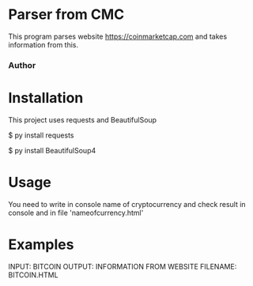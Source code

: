 <h1>Parser from CMC</h1>

This program parses website https://coinmarketcap.com and takes information from this.

<h3>Author</h3>

<h1>Installation</h1>

This project uses requests and BeautifulSoup

$ py install requests

$ py install BeautifulSoup4

<h1>Usage</h1>

You need to write in console name of cryptocurrency and check result in console and in file 'nameofcurrency.html'

<h1>Examples</h1>

INPUT:  BITCOIN
OUTPUT: INFORMATION FROM WEBSITE
FILENAME: BITCOIN.HTML